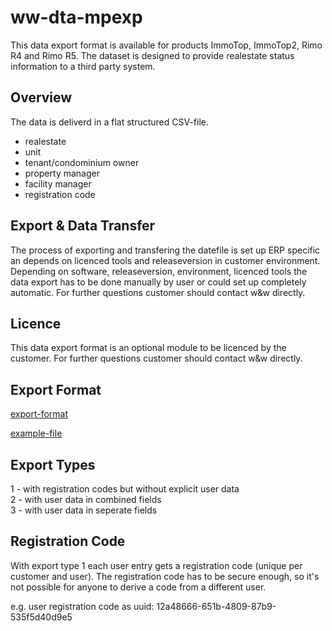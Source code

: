 # ww-dta-mpexp

This data export format is available for products ImmoTop, ImmoTop2, Rimo R4 and Rimo R5.
The dataset is designed to provide realestate status information to a third party system.

## Overview

The data is deliverd in a flat structured CSV-file.

- realestate
- unit
- tenant/condominium owner
- property manager
- facility manager
- registration code

## Export & Data Transfer

The process of exporting and transfering the datefile is set up ERP specific an depends on licenced tools and releaseversion in customer environment.
Depending on software, releaseversion, environment, licenced tools the data export has to be done manually by user or could set up completely automatic.
For further questions customer should contact w&w directly.

## Licence

This data export format is an optional module to be licenced by the customer.
For further questions customer should contact w&w directly.

## Export Format

[export-format](/export-format.md)

[example-file](/dta-mpexp.csv)

## Export Types

1 - with registration codes but without explicit user data<br>
2 - with user data in combined fields<br>
3 - with user data in seperate fields<br>

## Registration Code

With export type 1 each user entry gets a registration code (unique per customer and user).
The registration code has to be secure enough, so it's not possible for anyone to derive a code from a different user.

e.g. user registration code as uuid: 12a48666-651b-4809-87b9-535f5d40d9e5
